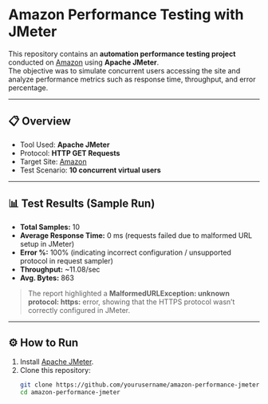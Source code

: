 # Amazon Performance Testing with JMeter

This repository contains an **automation performance testing project** conducted on [Amazon](https://www.amazon.com/) using **Apache JMeter**.  
The objective was to simulate concurrent users accessing the site and analyze performance metrics such as response time, throughput, and error percentage.

---

## 📋 Overview
- Tool Used: **Apache JMeter**
- Protocol: **HTTP GET Requests**
- Target Site: [Amazon](https://www.amazon.com/)
- Test Scenario: **10 concurrent virtual users**

---

## 📊 Test Results (Sample Run)
- **Total Samples:** 10  
- **Average Response Time:** 0 ms (requests failed due to malformed URL setup in JMeter)  
- **Error %:** 100% (indicating incorrect configuration / unsupported protocol in request sampler)  
- **Throughput:** ~11.08/sec  
- **Avg. Bytes:** 863  

> The report highlighted a **MalformedURLException: unknown protocol: https:** error, showing that the HTTPS protocol wasn’t correctly configured in JMeter.  

---

## ⚙️ How to Run
1. Install [Apache JMeter](https://jmeter.apache.org/).  
2. Clone this repository:  
   ```bash
   git clone https://github.com/yourusername/amazon-performance-jmeter.git
   cd amazon-performance-jmeter
